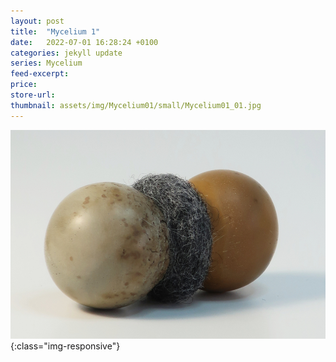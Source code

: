 ```yaml
---
layout: post
title:  "Mycelium 1"
date:   2022-07-01 16:28:24 +0100
categories: jekyll update
series: Mycelium
feed-excerpt:
price:
store-url:
thumbnail: assets/img/Mycelium01/small/Mycelium01_01.jpg
---
```

![Mycelium 3 Sculpture](/assets/img/Mycelium01/Mycelium01_01.jpg){:class="img-responsive"}


